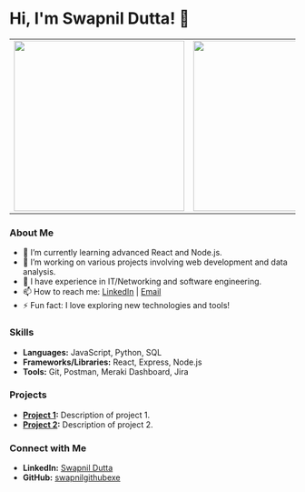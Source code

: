 # Hi, I'm Swapnil Dutta! 👋

<table>
  <tr>
    <td>
      <a href="https://github.com/swapnilgithubexe/swapnilgithubexe">
        <img height="300" src="https://github-readme-stats.vercel.app/api?username=swapnilgithubexe&show_icons=true&theme=midnight-purple&cache_seconds=7200" />
      </a>
    </td>
    <td>
      <a href="https://github.com/swapnilgithubexe?tab=repositories">
        <img height="300" src="https://github-readme-stats.vercel.app/api/top-langs/?username=swapnilgithubexe&layout=donut-vertical&theme=midnight-purple" />
      </a>
    </td>
  </tr>
</table>


### About Me
- 🌱 I’m currently learning advanced React and Node.js.
- 🔭 I’m working on various projects involving web development and data analysis.
- 💼 I have experience in IT/Networking and software engineering.
- 📫 How to reach me: [LinkedIn](https://www.linkedin.com/in/swapnil-dutta4b3385200/) | [Email](mailto:Swapnildutta2002@gmail.com)
- ⚡ Fun fact: I love exploring new technologies and tools!

### Skills
- **Languages:** JavaScript, Python, SQL
- **Frameworks/Libraries:** React, Express, Node.js
- **Tools:** Git, Postman, Meraki Dashboard, Jira

### Projects
- **[Project 1](https://github.com/swapnilgithubexe/project1):** Description of project 1.
- **[Project 2](https://github.com/swapnilgithubexe/project2):** Description of project 2.

### Connect with Me
- **LinkedIn:** [Swapnil Dutta](https://www.linkedin.com/in/swapnil-dutta4b3385200/)
- **GitHub:** [swapnilgithubexe](https://github.com/swapnilgithubexe)
